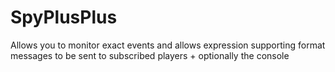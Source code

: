 # SpyPlusPlus
Allows you to monitor exact events and allows expression supporting format messages to be sent to subscribed players + optionally the console
